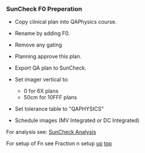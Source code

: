 ### SunCheck F0 Preperation

- Copy clinical plan into QAPhysics course.
- Rename by adding F0.
- Remove any gating
- Planning approve this plan. 
- Export QA plan to SunCheck.
- Set imager vertical to:

	- 0 for 6X plans
	- 50cm for 10FFF plans

- Set tolerance table to "QAPHYSICS"
- Schedule images (MV Integrated or DC Integrated)


For analysis see: [SunCheck Analysis](SunCheckAnalysis.md)

For setup of Fn see Fraction n setup
[up](README.md)
[top](../README.md)

